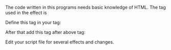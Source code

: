 The code written in this programs needs basic knowledge of HTML. The tag used in the effect is <canvas>

Define this tag in your <body> tag:
<canvas></canvas>  

After that add this tag after above tag: 
<script src = "canvas.js"></script> 


Edit your script file for several effects and changes.

